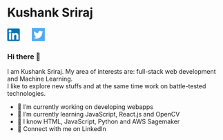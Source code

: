 # Kushank Sriraj

[![linkedin-logo](linkedin-logo.png)](https://www.linkedin.com/in/kushank-sriraj/)&nbsp;&nbsp;&nbsp;&nbsp;&nbsp;&nbsp;
[![twitter-logo](twitter-logo.png)](https://twitter.com/KushankSriraj)

### Hi there 👋

I am Kushank Sriraj. My area of interests are: full-stack web development and Machine Learning.    
I like to explore new stuffs and at the same time work on battle-tested technologies.

- 🔭 I’m currently working on developing webapps
- 🌱 I’m currently learning JavaScript, React.js and OpenCV
- 🔨 I know HTML, JavaScript, Python and AWS Sagemaker
- 📲 Connect with me on LinkedIn
